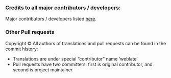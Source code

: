 ### Credits to all major contributors / developers:
Major contributors / developers listed [here](https://github.com/osmandapp/web/blob/main/main/src/components/content/About.mdx#L5).

### Other Pull requests
Copyright © All authors of translations and pull requests can be found in the commit history:
 - Translations are under special “contributor” name ‘weblate’
 - Pull requests have two committers: first is original contributor, and second is project maintainer
